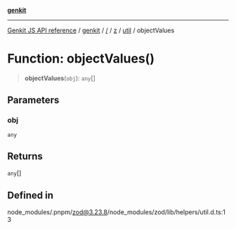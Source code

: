 [**genkit**](../../../../../README.md)

***

[Genkit JS API reference](../../../../../../README.md) / [genkit](../../../../../README.md) / [/](../../../../../README.md) / [z](../../../README.md) / [util](../README.md) / objectValues

# Function: objectValues()

> **objectValues**(`obj`): `any`[]

## Parameters

### obj

`any`

## Returns

`any`[]

## Defined in

node\_modules/.pnpm/zod@3.23.8/node\_modules/zod/lib/helpers/util.d.ts:13
